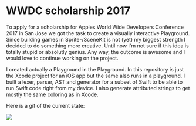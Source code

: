# WWDC scholarship 2017

To apply for a scholarship for Apples World Wide Developers Conference 2017 in San Jose we got the task to create a visually interactive Playground. Since building games in Sprite-/SceneKit is not (yet) my biggest strength I decided to do something more creative. Until now I'm not sure if this idea is totally stupid or absolutly genius. Any way, the outcome is awesome and I would love to continue working on the project.

I created actually a Playground in the Playground. In this repository is just the Xcode project for an iOS app but the same also runs in a playground. I built a lexer, parser, AST and generator for a subset of Swift to be able to run Swift code right from my device. I also generate attributed strings to get mostly the same coloring as in Xcode.

Here is a gif of the current state:

![](img/live.gif)
